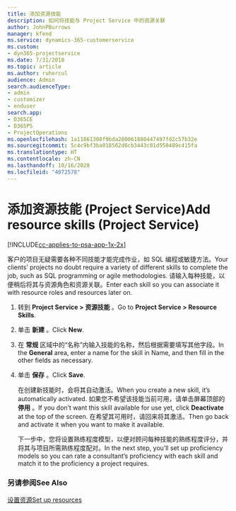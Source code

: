 ```yaml
---
title: 添加资源技能
description: 如何将技能与 Project Service 中的资源关联
author: JohnPBurrows
manager: kfend
ms.service: dynamics-365-customerservice
ms.custom:
- dyn365-projectservice
ms.date: 7/31/2018
ms.topic: article
ms.author: ruhercul
audience: Admin
search.audienceType:
- admin
- customizer
- enduser
search.app:
- D365CE
- D365PS
- ProjectOperations
ms.openlocfilehash: 1a11861308f9bda200061880447497fd2c57b32e
ms.sourcegitcommit: 5c4c9bf3ba018562d6cb3443c01d550489c415fa
ms.translationtype: HT
ms.contentlocale: zh-CN
ms.lasthandoff: 10/16/2020
ms.locfileid: "4072578"
---
```

# <a name="add-resource-skills-project-service"></a><span data-ttu-id="76557-103">添加资源技能 (Project Service)</span><span class="sxs-lookup"><span data-stu-id="76557-103">Add resource skills (Project Service)</span></span>

[!INCLUDE[cc-applies-to-psa-app-1x-2x](../includes/cc-applies-to-psa-app-1x-2x.md)]

<span data-ttu-id="76557-104">客户的项目无疑需要各种不同技能才能完成作业，如 SQL 编程或敏捷方法。</span><span class="sxs-lookup"><span data-stu-id="76557-104">Your clients’ projects no doubt require a variety of different skills to complete the job, such as SQL programming or agile methodologies.</span></span> <span data-ttu-id="76557-105">请输入每种技能，以便稍后将其与资源角色和资源关联。</span><span class="sxs-lookup"><span data-stu-id="76557-105">Enter each skill so you can associate it with resource roles and resources later on.</span></span>  
  
1. <span data-ttu-id="76557-106">转到 **Project Service > 资源技能** 。</span><span class="sxs-lookup"><span data-stu-id="76557-106">Go to **Project Service > Resource Skills**.</span></span>  
  
2. <span data-ttu-id="76557-107">单击 **新建** 。</span><span class="sxs-lookup"><span data-stu-id="76557-107">Click **New**.</span></span>  
  
3. <span data-ttu-id="76557-108">在 **常规** 区域中的“名称”内输入技能的名称，然后根据需要填写其他字段。</span><span class="sxs-lookup"><span data-stu-id="76557-108">In the **General** area, enter a name for the skill in Name, and then fill in the other fields as necessary.</span></span>  
  
4. <span data-ttu-id="76557-109">单击 **保存** 。</span><span class="sxs-lookup"><span data-stu-id="76557-109">Click **Save**.</span></span>  
  
   <span data-ttu-id="76557-110">在创建新技能时，会将其自动激活。</span><span class="sxs-lookup"><span data-stu-id="76557-110">When you create a new skill, it’s automatically activated.</span></span> <span data-ttu-id="76557-111">如果您不希望该技能当前可用，请单击屏幕顶部的 **停用** 。</span><span class="sxs-lookup"><span data-stu-id="76557-111">If you don’t want this skill available for use yet, click **Deactivate** at the top of the screen.</span></span> <span data-ttu-id="76557-112">在希望其可用时，请回来将其激活。</span><span class="sxs-lookup"><span data-stu-id="76557-112">Then go back and activate it when you want to make it available.</span></span>  
  
   <span data-ttu-id="76557-113">下一步中，您将设置熟练程度模型，以便对顾问每种技能的熟练程度评分，并将其与项目所需熟练程度配对。</span><span class="sxs-lookup"><span data-stu-id="76557-113">In the next step, you’ll set up proficiency models so you can rate a consultant’s proficiency with each skill and match it to the proficiency a project requires.</span></span>  
  
### <a name="see-also"></a><span data-ttu-id="76557-114">另请参阅</span><span class="sxs-lookup"><span data-stu-id="76557-114">See Also</span></span>  
 [<span data-ttu-id="76557-115">设置资源</span><span class="sxs-lookup"><span data-stu-id="76557-115">Set up resources</span></span>](../psa/set-up-resources.md)

